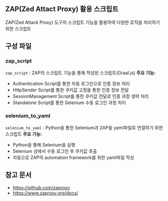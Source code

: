 ## ZAP(Zed Attact Proxy) 활용 스크립트
ZAP(Zed Attack Proxy) 도구의 스크립트 기능을 활용하여 다양한 로직을 처리하기 위한 스크립트  


## 구성 파일
 ### zap_script 
  `zap_script` : ZAP의 스크립트 기능을 통해 작성된 스크립트(Graal.js)
  **주요 기능:**
   - Authentication Script를 통한 자동 로그인으로 인증 정보 처리
   - HttpSender Script를 통한 쿠키값 고정을 통한 인증 정보 전달
   - SessionManagement Script를 통한 쿠키값 전달로 인증 과정 생략 처리
   - Standalone Script를 통한 Selenium 수동 로그인 과정 처리  

 ### selenium_to_yaml
  `selenium_to_yaml` : Python을 통한 Selenium과 ZAP을 yaml파일로 연결하기 위한 스크립트
  **주요 기능:**
   - Python을 통해 Selenium을 실행
   - Selenium 상에서 수동 로그인 후 쿠키값 추출
   - 자동으로 ZAP의 automation framework를 위한 yaml파일 작성  


## 참고 문서
- https://github.com/zaproxy
- https://www.zaproxy.org/docs/
